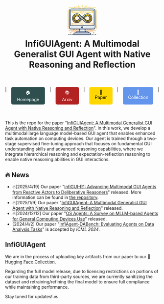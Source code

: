 <h1 align="center">
<img src="images/InfiGUIAgent_logo.jpg" width="100" alt="ToRA" />
<br>
InfiGUIAgent: A Multimodal Generalist GUI Agent with Native Reasoning and Reflection
</h1>

<br>
<div align="center" style="margin: 20px 0; display: flex; justify-content: center; gap: 15px;"> | 
    <a href="https://b7277.github.io/InfiGUIAgent.github.io/" style="padding: 8px 15px; background-color: #2F4F4F; color: white; border-radius: 5px; text-decoration: none; transition: all 0.3s;">🏠 Homepage</a> | 
    <a href="https://arxiv.org/abs/2501.04575" style="padding: 8px 15px; background-color: #B22222; color: white; border-radius: 5px; text-decoration: none; transition: all 0.3s;">📚 Arxiv</a> | 
    <a href="https://huggingface.co/papers/2501.04575" style="padding: 8px 15px; background-color: #FFD700; color: black; border-radius: 5px; text-decoration: none; transition: all 0.3s;">🤗 Paper</a> | 
    <a href="https://huggingface.co/collections/Reallm-Labs/infiguiagent-67a4e4bdfbba9036a1700d97" style="padding: 8px 15px; background-color: #6495ED; color: white; border-radius: 5px; text-decoration: none; transition: all 0.3s;">🤗 Collection</a> | 
</div>
<br>

This is the repo for the paper "[InfiGUIAgent: A Multimodal Generalist GUI Agent with Native Reasoning and Reflection](https://huggingface.co/papers/2501.04575)". In this work, we develop a multimodal large language model-based GUI agent that enables enhanced task automation on computing devices. Our agent is trained through a two-stage supervised fine-tuning approach that focuses on fundamental GUI understanding skills and advanced reasoning capabilities, where we integrate hierarchical reasoning and expectation-reflection reasoning to enable native reasoning abilities in GUI interactions.

## 🔥  News
- 🔥[2025/4/19] Our paper "[InfiGUI-R1: Advancing Multimodal GUI Agents from Reactive Actors to Deliberative Reasoners](https://arxiv.org/abs/2504.14239)" released. More information can be found in [the repository](https://github.com/Reallm-Labs/InfiGUI-R1).
- 🔥[2025/1/9] Our paper "[InfiGUIAgent: A Multimodal Generalist GUI Agent with Native Reasoning and Reflection](https://arxiv.org/abs/2501.04575)" released.
- 🔥[2024/12/12] Our paper "[OS Agents: A Survey on MLLM-based Agents for General Computing Devices Use](https://os-agent-survey.github.io/)" released.
- [2024/4/2] Our paper "[InfiAgent-DABench: Evaluating Agents on Data Analysis Tasks](https://infiagent.github.io/)" is accepted by *ICML 2024*.

## InfiGUIAgent
We are in the process of uploading key artifacts from our paper to our 🤗 [Hugging Face Collection](https://huggingface.co/collections/Reallm-Labs/infiguiagent-67a4e4bdfbba9036a1700d97).

Regarding the full model release, due to licensing restrictions on portions of our training data from third-party sources, we are currently sanitizing the dataset and retraining/refining the final model to ensure full compliance while maintaining performance.

Stay tuned for updates! 🔜
